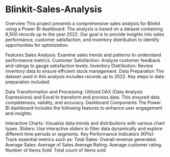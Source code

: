 # Blinkit-Sales-Analysis
Overview
This project presents a comprehensive sales analysis for Blinkit using a Power BI dashboard. The analysis is based on a dataset containing 8,500 records up to the year 2022. Our goal is to provide insights into sales performance, customer satisfaction, and inventory distribution to identify opportunities for optimization.

Features
Sales Analysis: Examine sales trends and patterns to understand performance metrics.
Customer Satisfaction: Analyze customer feedback and ratings to gauge satisfaction levels.
Inventory Distribution: Review inventory data to ensure efficient stock management.
Data Preparation
The dataset used in this analysis includes records up to 2022. Key steps in data preparation included:

Data Transformation and Processing: Utilized DAX (Data Analysis Expressions) and Excel to transform and process data. This ensured data completeness, validity, and accuracy.
Dashboard Components
The Power BI dashboard includes the following features to enhance user engagement and insights:

Interactive Charts: Visualize data trends and distributions with various chart types.
Sliders: Use interactive sliders to filter data dynamically and explore different time periods or segments.
Key Performance Indicators (KPIs): Track essential metrics such as:
Total Sales: Overall revenue generated.
Average Sales: Average of Sales
Average Rating: Average customer rating.
Number of Items Sold: Total count of items sold
